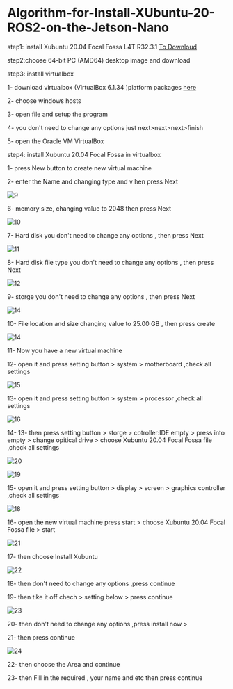 # Algorithm-for-Install-XUbuntu-20-ROS2-on-the-Jetson-Nano


step1: install Xubuntu 20.04 Focal Fossa L4T R32.3.1 [To Downloud](https://cdimage.ubuntu.com/xubuntu/releases/20.04/release/) 





step2:choose 64-bit PC (AMD64) desktop image and download

step3: install virtualbox 
  
   1- download virtualbox (VirtualBox 6.1.34 )platform packages [here](https://www.virtualbox.org/wiki/Downloads) 
  
   2- choose windows hosts 
  
   3- open file and setup the program 
  
   4- you don't need to change any options just next>next>next>finish
  
   5- open the Oracle VM VirtualBox 
      
step4: install Xubuntu 20.04 Focal Fossa in virtualbox

   1- press New button to  create new virtual machine

   2- enter the Name and changing type and v hen press Next 
  
  ![9](https://user-images.githubusercontent.com/64277741/179389486-a43699ca-6250-44fc-8826-76355ea130cd.PNG)


6- memory size, changing value to 2048 then press Next

![10](https://user-images.githubusercontent.com/64277741/179404099-2120b644-5da9-4e9f-a09e-244ba982df30.PNG)

7- Hard disk you don't need to change any options ,  then press Next

![11](https://user-images.githubusercontent.com/64277741/179404258-b6f6fcdc-514d-4e1d-aa2c-94e6f1697e12.PNG)

8- Hard disk file type you don't need to change any options ,  then press Next

![12](https://user-images.githubusercontent.com/64277741/179404295-c4528a69-f659-4347-a506-aaba4031e921.PNG)

9- storge you don't need to change any options ,  then press Next

![14](https://user-images.githubusercontent.com/64277741/179404335-bf3752d8-7f87-4139-aa08-8a8bdafa999b.PNG)

10- File location and size changing value to 25.00 GB , then press create

![14](https://user-images.githubusercontent.com/64277741/179404413-8eed7c1e-6d39-4e94-8cdf-9de09065feca.PNG)

11- Now you have a new virtual machine 

12- open it and press setting  button > system > motherboard ,check all settings

![15](https://user-images.githubusercontent.com/64277741/179419320-ca44862d-f53d-4d64-80b8-198fca86613e.PNG)

13- open it and press setting  button > system > processor ,check all settings


![16](https://user-images.githubusercontent.com/64277741/179419478-34dbf94a-7844-4727-a0ec-98c627382619.PNG)

14- 13- then press setting  button > storge > cotroller:IDE empty > press into empty > change opitical drive > choose Xubuntu 20.04 Focal Fossa file  ,check all settings


![20](https://user-images.githubusercontent.com/64277741/179420454-693dd562-3d30-41e8-a3be-0a17069f9357.PNG)

![19](https://user-images.githubusercontent.com/64277741/179420407-91a3a4e7-225d-4bf4-839d-1e48c1fe8589.PNG)


15- open it and press setting  button > display > screen > graphics controller  ,check all settings


![18](https://user-images.githubusercontent.com/64277741/179419766-a3901cd6-5c25-4409-bbb9-67e8b392989a.PNG)

16- open the new virtual machine  press start > choose Xubuntu 20.04 Focal Fossa file > start 

![21](https://user-images.githubusercontent.com/64277741/179420592-794820ef-de29-45c4-90db-3fbc2b732d18.PNG)

17- then choose Install Xubuntu 


![22](https://user-images.githubusercontent.com/64277741/179420704-30145acc-8f83-493f-a8cb-d79f2b5a4d71.PNG)

18- then don't need to change any options ,press continue 

19- then tike it off chech  > setting below > press continue

![23](https://user-images.githubusercontent.com/64277741/179420820-3b9ce506-d638-40e2-b3e9-34c32a070bb6.PNG)

20- then don't need to change any options ,press install now  > 

21- then press continue 

![24](https://user-images.githubusercontent.com/64277741/179420992-9f3a431f-7bdd-4097-a335-a588f57247a4.PNG)  

22- then choose the Area and continue

23- then Fill in the required , your name and etc then press continue



      
   
